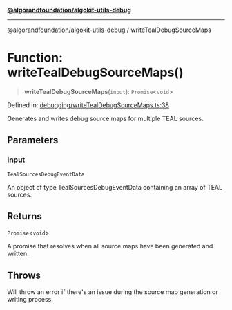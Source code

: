 [**@algorandfoundation/algokit-utils-debug**](../README.md)

***

[@algorandfoundation/algokit-utils-debug](../README.md) / writeTealDebugSourceMaps

# Function: writeTealDebugSourceMaps()

> **writeTealDebugSourceMaps**(`input`): `Promise`\<`void`\>

Defined in: [debugging/writeTealDebugSourceMaps.ts:38](https://github.com/algorandfoundation/algokit-utils-ts-debug/blob/main/src/debugging/writeTealDebugSourceMaps.ts#L38)

Generates and writes debug source maps for multiple TEAL sources.

## Parameters

### input

`TealSourcesDebugEventData`

An object of type TealSourcesDebugEventData containing an array of TEAL sources.

## Returns

`Promise`\<`void`\>

A promise that resolves when all source maps have been generated and written.

## Throws

Will throw an error if there's an issue during the source map generation or writing process.
